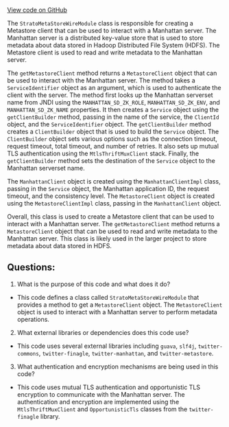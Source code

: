 [View code on GitHub](https://github.com/misbahsy/the-algorithm/src/java/com/twitter/search/ingester/pipeline/wire/StratoMetaStoreWireModule.java)

The `StratoMetaStoreWireModule` class is responsible for creating a Metastore client that can be used to interact with a Manhattan server. The Manhattan server is a distributed key-value store that is used to store metadata about data stored in Hadoop Distributed File System (HDFS). The Metastore client is used to read and write metadata to the Manhattan server.

The `getMetastoreClient` method returns a `MetastoreClient` object that can be used to interact with the Manhattan server. The method takes a `ServiceIdentifier` object as an argument, which is used to authenticate the client with the server. The method first looks up the Manhattan serverset name from JNDI using the `MANHATTAN_SD_ZK_ROLE`, `MANHATTAN_SD_ZK_ENV`, and `MANHATTAN_SD_ZK_NAME` properties. It then creates a `Service` object using the `getClientBuilder` method, passing in the name of the service, the `ClientId` object, and the `ServiceIdentifier` object. The `getClientBuilder` method creates a `ClientBuilder` object that is used to build the `Service` object. The `ClientBuilder` object sets various options such as the connection timeout, request timeout, total timeout, and number of retries. It also sets up mutual TLS authentication using the `MtlsThriftMuxClient` stack. Finally, the `getClientBuilder` method sets the destination of the `Service` object to the Manhattan serverset name.

The `ManhattanClient` object is created using the `ManhattanClientImpl` class, passing in the `Service` object, the Manhattan application ID, the request timeout, and the consistency level. The `MetastoreClient` object is created using the `MetastoreClientImpl` class, passing in the `ManhattanClient` object.

Overall, this class is used to create a Metastore client that can be used to interact with a Manhattan server. The `getMetastoreClient` method returns a `MetastoreClient` object that can be used to read and write metadata to the Manhattan server. This class is likely used in the larger project to store metadata about data stored in HDFS.
## Questions: 
 1. What is the purpose of this code and what does it do?
- This code defines a class called `StratoMetaStoreWireModule` that provides a method to get a `MetastoreClient` object. The `MetastoreClient` object is used to interact with a Manhattan server to perform metadata operations.

2. What external libraries or dependencies does this code use?
- This code uses several external libraries including `guava`, `slf4j`, `twitter-commons`, `twitter-finagle`, `twitter-manhattan`, and `twitter-metastore`.

3. What authentication and encryption mechanisms are being used in this code?
- This code uses mutual TLS authentication and opportunistic TLS encryption to communicate with the Manhattan server. The authentication and encryption are implemented using the `MtlsThriftMuxClient` and `OpportunisticTls` classes from the `twitter-finagle` library.